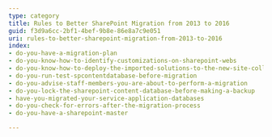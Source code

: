 ```yaml
---
type: category
title: Rules to Better SharePoint Migration from 2013 to 2016
guid: f3d9a6cc-2bf1-4bef-9b8e-86e8a7c9e051
uri: rules-to-better-sharepoint-migration-from-2013-to-2016
index:
- do-you-have-a-migration-plan
- do-you-know-how-to-identify-customizations-on-sharepoint-webs
- do-you-know-how-to-deploy-the-imported-solutions-to-the-new-site-collection
- do-you-run-test-spcontentdatabase-before-migration
- do-you-advise-staff-members-you-are-about-to-perform-a-migration
- do-you-lock-the-sharepoint-content-database-before-making-a-backup
- have-you-migrated-your-service-application-databases
- do-you-check-for-errors-after-the-migration-process
- do-you-have-a-sharepoint-master

---
```




